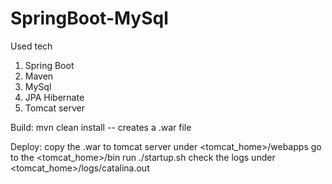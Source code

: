 # SpringBoot-MySql
Used tech
  1. Spring Boot
  2. Maven
  3. MySql
  4. JPA Hibernate
  5. Tomcat server
  
  
  Build:
  mvn clean install -- creates a .war file
  
  Deploy:
  copy the .war to tomcat server under <tomcat_home>/webapps
  go to the <tomcat_home>/bin
  run ./startup.sh
  check the logs under <tomcat_home>/logs/catalina.out

  
